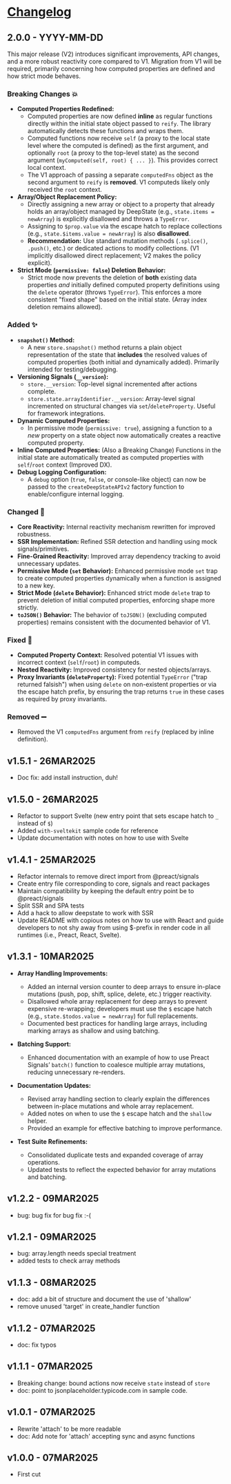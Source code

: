 # [Changelog](https://github.com/million-views/packages/commits/main/deepstate)

## 2.0.0 - YYYY-MM-DD

This major release (V2) introduces significant improvements, API changes, and a
more robust reactivity core compared to V1. Migration from V1 will be required,
primarily concerning how computed properties are defined and how strict mode
behaves.

### Breaking Changes 💥

- **Computed Properties Redefined:**
  - Computed properties are now defined **inline** as regular functions directly
    within the initial state object passed to `reify`. The library automatically
    detects these functions and wraps them.
  - Computed functions now receive `self` (a proxy to the local state level
    where the computed is defined) as the first argument, and optionally `root`
    (a proxy to the top-level state) as the second argument
    (`myComputed(self, root) { ... }`). This provides correct local context.
  - The V1 approach of passing a separate `computedFns` object as the second
    argument to `reify` is **removed**. V1 computeds likely only received the
    `root` context.
- **Array/Object Replacement Policy:**
  - Directly assigning a new array or object to a property that already holds an
    array/object managed by DeepState (e.g., `state.items = newArray`) is
    explicitly disallowed and throws a `TypeError`.
  - Assigning to `$prop.value` via the escape hatch to replace collections
    (e.g., `state.$items.value = newArray`) is also **disallowed**.
  - **Recommendation:** Use standard mutation methods (`.splice()`, `.push()`,
    etc.) or dedicated actions to modify collections. (V1 implicitly disallowed
    direct replacement; V2 makes the policy explicit).
- **Strict Mode (`permissive: false`) Deletion Behavior:**
  - Strict mode now prevents the deletion of **both** existing data properties
    _and_ initially defined computed property definitions using the `delete`
    operator (throws `TypeError`). This enforces a more consistent "fixed shape"
    based on the initial state. (Array index deletion remains allowed).

### Added ✨

- **`snapshot()` Method:**
  - A new `store.snapshot()` method returns a plain object representation of the
    state that **includes** the resolved values of computed properties (both
    initial and dynamically added). Primarily intended for testing/debugging.
- **Versioning Signals (`__version`):**
  - `store.__version`: Top-level signal incremented after actions complete.
  - `store.state.arrayIdentifier.__version`: Array-level signal incremented on
    structural changes via `set`/`deleteProperty`. Useful for framework
    integrations.
- **Dynamic Computed Properties:**
  - In permissive mode (`permissive: true`), assigning a function to a _new_
    property on a state object now automatically creates a reactive computed
    property.
- **Inline Computed Properties:** (Also a Breaking Change) Functions in the
  initial state are automatically treated as computed properties with
  `self`/`root` context (Improved DX).
- **Debug Logging Configuration:**
  - A `debug` option (`true`, `false`, or console-like object) can now be passed
    to the `createDeepStateAPIv2` factory function to enable/configure internal
    logging.

### Changed 🔁

- **Core Reactivity:** Internal reactivity mechanism rewritten for improved
  robustness.
- **SSR Implementation:** Refined SSR detection and handling using mock
  signals/primitives.
- **Fine-Grained Reactivity:** Improved array dependency tracking to avoid
  unnecessary updates.
- **Permissive Mode (`set` Behavior):** Enhanced permissive mode `set` trap to
  create computed properties dynamically when a function is assigned to a new
  key.
- **Strict Mode (`delete` Behavior):** Enhanced strict mode `delete` trap to
  prevent deletion of initial computed properties, enforcing shape more
  strictly.
- **`toJSON()` Behavior:** The behavior of `toJSON()` (excluding computed
  properties) remains consistent with the documented behavior of V1.

### Fixed 🐛

- **Computed Property Context:** Resolved potential V1 issues with incorrect
  context (`self`/`root`) in computeds.
- **Nested Reactivity:** Improved consistency for nested objects/arrays.
- **Proxy Invariants (`deleteProperty`):** Fixed potential `TypeError` ("trap
  returned falsish") when using `delete` on non-existent properties or via the
  escape hatch prefix, by ensuring the trap returns `true` in these cases as
  required by proxy invariants.

### Removed ➖

- Removed the V1 `computedFns` argument from `reify` (replaced by inline
  definition).

## v1.5.1 - 26MAR2025

- Doc fix: add install instruction, duh!

## v1.5.0 - 26MAR2025

- Refactor to support Svelte (new entry point that sets escape hatch to `_`
  instead of `$`)
- Added `with-sveltekit` sample code for reference
- Update documentation with notes on how to use with Svelte

## v1.4.1 - 25MAR2025

- Refactor internals to remove direct import from @preact/signals
- Create entry file corresponding to core, signals and react packages
- Maintain compatibility by keeping the default entry point be to
  @preact/signals
- Split SSR and SPA tests
- Add a hack to allow deepstate to work with SSR
- Update README with copious notes on how to use with React and guide developers
  to not shy away from using $-prefix in render code in all runtimes (i.e.,
  Preact, React, Svelte).

## v1.3.1 - 10MAR2025

- **Array Handling Improvements:**
  - Added an internal version counter to deep arrays to ensure in-place
    mutations (push, pop, shift, splice, delete, etc.) trigger reactivity.
  - Disallowed whole array replacement for deep arrays to prevent expensive
    re-wrapping; developers must use the `$` escape hatch (e.g.,
    `state.$todos.value = newArray`) for full replacements.
  - Documented best practices for handling large arrays, including marking
    arrays as shallow and using batching.

- **Batching Support:**
  - Enhanced documentation with an example of how to use Preact Signals’
    `batch()` function to coalesce multiple array mutations, reducing
    unnecessary re-renders.

- **Documentation Updates:**
  - Revised array handling section to clearly explain the differences between
    in-place mutations and whole array replacement.
  - Added notes on when to use the `$` escape hatch and the `shallow` helper.
  - Provided an example for effective batching to improve performance.

- **Test Suite Refinements:**
  - Consolidated duplicate tests and expanded coverage of array operations.
  - Updated tests to reflect the expected behavior for array mutations and
    batching.

## v1.2.2 - 09MAR2025

- bug: bug fix for bug fix :-(

## v1.2.1 - 09MAR2025

- bug: array.length needs special treatment
- added tests to check array methods

## v1.1.3 - 08MAR2025

- doc: add a bit of structure and document the use of 'shallow'
- remove unused 'target' in create_handler function

## v1.1.2 - 07MAR2025

- doc: fix typos

## v1.1.1 - 07MAR2025

- Breaking change: bound actions now receive `state` instead of `store`
- doc: point to jsonplaceholder.typicode.com in sample code.

## v1.0.1 - 07MAR2025

- Rewrite 'attach' to be more readable
- doc: Add note for 'attach' accepting sync and async functions

## v1.0.0 - 07MAR2025

- First cut
